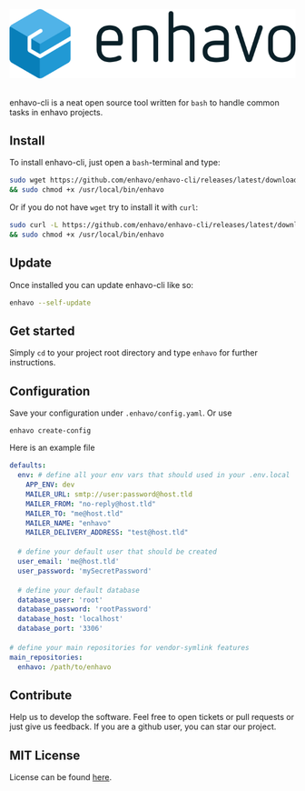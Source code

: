 ![alt text](images/enhavo.svg "enhavo")
<br/>
<br/>

enhavo-cli is a neat open source tool written for `bash` to handle common tasks in enhavo projects.


Install
-------

To install enhavo-cli, just open a `bash`-terminal and type:

```bash
sudo wget https://github.com/enhavo/enhavo-cli/releases/latest/download/enhavo.phar -O /usr/local/bin/enhavo \
&& sudo chmod +x /usr/local/bin/enhavo
```

Or if you do not have `wget` try to install it with `curl`:

```bash
sudo curl -L https://github.com/enhavo/enhavo-cli/releases/latest/download/enhavo.phar --output /usr/local/bin/enhavo \
&& sudo chmod +x /usr/local/bin/enhavo
```

Update
-------
Once installed you can update enhavo-cli like so:

```bash
enhavo --self-update
```

Get started
-----------

Simply `cd` to your project root directory and type `enhavo` for further instructions. 

Configuration
-------------

Save your configuration under `.enhavo/config.yaml`. Or use
```
enhavo create-config
```

Here is an example file
```yaml
defaults:
  env: # define all your env vars that should used in your .env.local
    APP_ENV: dev
    MAILER_URL: smtp://user:password@host.tld
    MAILER_FROM: "no-reply@host.tld"
    MAILER_TO: "me@host.tld"
    MAILER_NAME: "enhavo"
    MAILER_DELIVERY_ADDRESS: "test@host.tld"

  # define your default user that should be created
  user_email: 'me@host.tld' 
  user_password: 'mySecretPassword'

  # define your default database
  database_user: 'root'
  database_password: 'rootPassword'
  database_host: 'localhost'
  database_port: '3306'

# define your main repositories for vendor-symlink features
main_repositories:
  enhavo: /path/to/enhavo
```

Contribute
----------

Help us to develop the software. 
Feel free to open tickets or pull requests or just give us feedback.
If you are a github user, you can star our project.

MIT License
-----------

License can be found [here](https://github.com/enhavo/enhavo/blob/master/LICENSE).
